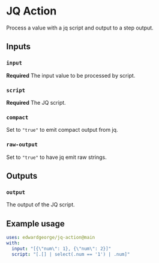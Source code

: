 # JQ Action

Process a value with a jq script and output to a step output.

## Inputs

### `input`

**Required** The input value to be processed by script.

### `script`

**Required** The JQ script.

### `compact`

Set to `"true"` to emit compact output from jq.

### `raw-output`

Set to `"true"` to have jq emit raw strings.

## Outputs

### `output`

The output of the JQ script.

## Example usage

```yaml
uses: edwardgeorge/jq-action@main
with:
  input: "[{\"num\": 1}, {\"num\": 2}]"
  script: "[.[] | select(.num == '1') | .num]"
```
